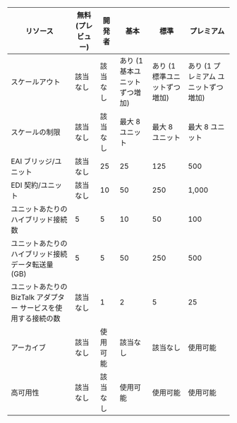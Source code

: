 |リソース|無料 (プレビュー)|開発者|基本|標準|プレミアム|
|---|---|---|---|---|---|
|スケールアウト|該当なし|該当なし|あり (1 基本ユニットずつ増加) |あり (1 標準ユニットずつ増加) |あり (1 プレミアム ユニットずつ増加) |
|スケールの制限|該当なし|該当なし|最大 8 ユニット |最大 8 ユニット |最大 8 ユニット|
|EAI ブリッジ/ユニット|該当なし|25|25|125|500|
|EDI 契約/ユニット|該当なし|10|50|250|1,000|
|ユニットあたりのハイブリッド接続数|5|5|10|50|100|
|ユニットあたりのハイブリッド接続データ転送量 (GB)|5|5|50|250|500|
|ユニットあたりの BizTalk アダプター サービスを使用する接続の数|該当なし|1|2|5|25|
|アーカイブ|該当なし|使用可能|該当なし|該当なし|使用可能|
|高可用性 |該当なし|該当なし|使用可能|使用可能|使用可能|

<!---HONumber=Oct15_HO3-->